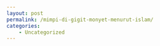 ```yaml
---
layout: post
permalink: /mimpi-di-gigit-monyet-menurut-islam/
categories:
    - Uncategorized
---
```


